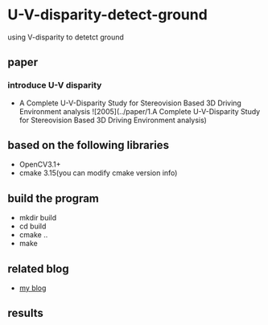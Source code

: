 # U-V-disparity-detect-ground
using V-disparity to detetct ground
## paper
### introduce U-V disparity
* A Complete U-V-Disparity Study for Stereovision Based 3D Driving Environment analysis ![2005](../paper/1.A Complete U-V-Disparity Study for Stereovision Based 3D Driving Environment analysis)
## based on the following libraries
* OpenCV3.1+
* cmake 3.15(you can modify cmake version info)
## build the program
* mkdir build 
* cd build
* cmake ..
* make
## related blog
* [my blog](https://blog.csdn.net/He3he3he/article/details/105542815)
## results
